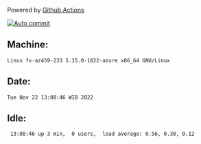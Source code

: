 Powered by [Github Actions](https://github.com/features/actions)

[![Auto commit](https://github.com/hiage/workstation/workflows/Auto%20commit/badge.svg)](https://github.com/hiage/workstation/actions?query=workflow%3A%22Auto+commit%22)

## Machine:
```
Linux fv-az459-233 5.15.0-1022-azure x86_64 GNU/Linux
```
## Date:
```
Tue Nov 22 13:08:46 WIB 2022
```
## Idle:
```
 13:08:46 up 3 min,  0 users,  load average: 0.56, 0.30, 0.12
```
